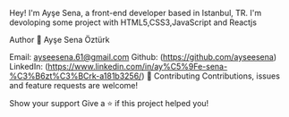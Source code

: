 Hey! I'm Ayşe Sena, a front-end developer based in Istanbul, TR.
I'm devoloping some project with HTML5,CSS3,JavaScript and Reactjs

Author
👤 Ayşe Sena Öztürk

Email: ayseesena.61@gmail.com
Github: (https://github.com/ayseesena)
LinkedIn: (https://www.linkedin.com/in/ay%C5%9Fe-sena-%C3%B6zt%C3%BCrk-a181b3256/)
🤝 Contributing
Contributions, issues and feature requests are welcome!

Show your support
Give a ⭐️ if this project helped you!
